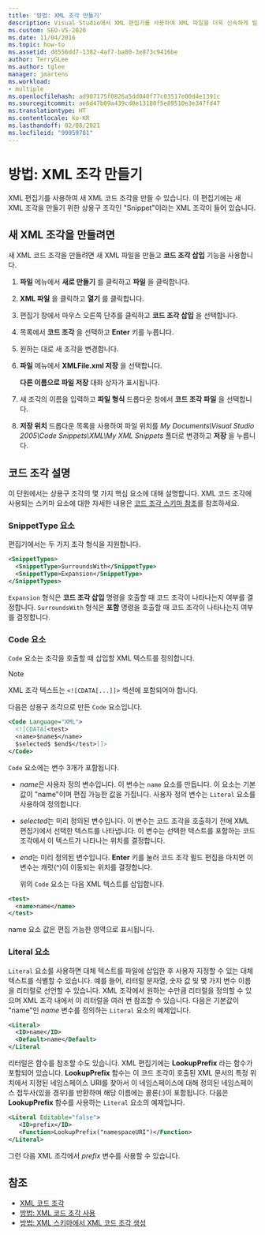 ```yaml
---
title: '방법: XML 조각 만들기'
description: Visual Studio에서 XML 편집기를 사용하여 XML 파일을 더욱 신속하게 빌드할 수 있도록 하는 XML 코드 조각을 만드는 방법을 알아봅니다.
ms.custom: SEO-VS-2020
ms.date: 11/04/2016
ms.topic: how-to
ms.assetid: d8556dd7-1382-4af7-ba80-3e873c9416be
author: TerryGLee
ms.author: tglee
manager: jmartens
ms.workload:
- multiple
ms.openlocfilehash: ad907175f0826a5dd040f77c03517e00d4e1391c
ms.sourcegitcommit: ae6d47b09a439cd0e13180f5e89510e3e347fd47
ms.translationtype: HT
ms.contentlocale: ko-KR
ms.lasthandoff: 02/08/2021
ms.locfileid: "99959781"
---
```

# <a name="how-to-create-xml-snippets"></a>방법: XML 조각 만들기

XML 편집기를 사용하여 새 XML 코드 조각을 만들 수 있습니다. 이 편집기에는 새 XML 조각을 만들기 위한 상용구 조각인 "Snippet"이라는 XML 조각이 들어 있습니다.

## <a name="to-create-a-new-xml-snippet"></a>새 XML 조각을 만들려면

새 XML 코드 조각을 만들려면 새 XML 파일을 만들고 **코드 조각 삽입** 기능을 사용합니다.

1. **파일** 메뉴에서 **새로 만들기** 를 클릭하고 **파일** 을 클릭합니다.

2. **XML 파일** 을 클릭하고 **열기** 를 클릭합니다.

3. 편집기 창에서 마우스 오른쪽 단추를 클릭하고 **코드 조각 삽입** 을 선택합니다.

4. 목록에서 **코드 조각** 을 선택하고 **Enter** 키를 누릅니다.

5. 원하는 대로 새 조각을 변경합니다.

6. **파일** 메뉴에서 **XMLFile.xml 저장** 을 선택합니다.

     **다른 이름으로 파일 저장** 대화 상자가 표시됩니다.

7. 새 조각의 이름을 입력하고 **파일 형식** 드롭다운 창에서 **코드 조각 파일** 을 선택합니다.

8. **저장 위치** 드롭다운 목록을 사용하여 파일 위치를 *My Documents\Visual Studio 2005\Code Snippets\XML\My XML Snippets* 폴더로 변경하고 **저장** 을 누릅니다.

## <a name="snippet-description"></a>코드 조각 설명

이 단원에서는 상용구 조각의 몇 가지 핵심 요소에 대해 설명합니다. XML 코드 조각에 사용되는 스키마 요소에 대한 자세한 내용은 [코드 조각 스키마 참조](../ide/code-snippets-schema-reference.md)를 참조하세요.

### <a name="snippettype-element"></a>SnippetType 요소

편집기에서는 두 가지 조각 형식을 지원합니다.

```xml
<SnippetTypes>
  <SnippetType>SurroundsWith</SnippetType>
  <SnippetType>Expansion</SnippetType>
</SnippetTypes>
```

`Expansion` 형식은 **코드 조각 삽입** 명령을 호출할 때 코드 조각이 나타나는지 여부를 결정합니다. `SurroundsWith` 형식은 **포함** 명령을 호출할 때 코드 조각이 나타나는지 여부를 결정합니다.

### <a name="code-element"></a>Code 요소

`Code` 요소는 조각을 호출할 때 삽입할 XML 텍스트를 정의합니다.

> [!NOTE]
> XML 조각 텍스트는 `<![CDATA[...]]>` 섹션에 포함되어야 합니다.

다음은 상용구 조각으로 만든 `Code` 요소입니다.

```xml
<Code Language="XML">
  <![CDATA[<test>
  <name>$name$</name>
  $selected$ $end$</test>]]>
</Code>
```

`Code` 요소에는 변수 3개가 포함됩니다.

- $name$은 사용자 정의 변수입니다. 이 변수는 `name` 요소를 만듭니다. 이 요소는 기본값이 "name"이며 편집 가능한 값을 가집니다. 사용자 정의 변수는 `Literal` 요소를 사용하여 정의합니다.

- $selected$는 미리 정의된 변수입니다. 이 변수는 코드 조각을 호출하기 전에 XML 편집기에서 선택한 텍스트를 나타냅니다. 이 변수는 선택한 텍스트를 포함하는 코드 조각에서 이 텍스트가 나타나는 위치를 결정합니다.

- $end$는 미리 정의된 변수입니다. **Enter** 키를 눌러 코드 조각 필드 편집을 마치면 이 변수는 캐럿(^)이 이동되는 위치를 결정합니다.

  위의 `Code` 요소는 다음 XML 텍스트를 삽입합니다.

```xml
<test>
  <name>name</name>
</test>
```

name 요소 값은 편집 가능한 영역으로 표시됩니다.

### <a name="literal-element"></a>Literal 요소

`Literal` 요소를 사용하면 대체 텍스트를 파일에 삽입한 후 사용자 지정할 수 있는 대체 텍스트를 식별할 수 있습니다. 예를 들어, 리터럴 문자열, 숫자 값 및 몇 가지 변수 이름을 리터럴로 선언할 수 있습니다. XML 조각에서 원하는 수만큼 리터럴을 정의할 수 있으며 XML 조각 내에서 이 리터럴을 여러 번 참조할 수 있습니다. 다음은 기본값이 "name"인 $name$ 변수를 정의하는 `Literal` 요소의 예제입니다.

```xml
<Literal>
  <ID>name</ID>
  <Default>name</Default>
</Literal
```

리터럴은 함수를 참조할 수도 있습니다. XML 편집기에는 **LookupPrefix** 라는 함수가 포함되어 있습니다. **LookupPrefix** 함수는 이 코드 조각이 호출된 XML 문서의 특정 위치에서 지정된 네임스페이스 URI를 찾아서 이 네임스페이스에 대해 정의된 네임스페이스 접두사(있을 경우)를 반환하며 해당 이름에는 콜론(:)이 포함됩니다. 다음은 **LookupPrefix** 함수를 사용하는 `Literal` 요소의 예제입니다.

```xml
<Literal Editable="false">
   <ID>prefix</ID>
   <Function>LookupPrefix("namespaceURI")</Function>
</Literal>
```

그런 다음 XML 조각에서 $prefix$ 변수를 사용할 수 있습니다.

## <a name="see-also"></a>참조

- [XML 코드 조각](../xml-tools/xml-snippets.md)
- [방법: XML 코드 조각 사용](../xml-tools/how-to-use-xml-snippets.md)
- [방법: XML 스키마에서 XML 코드 조각 생성](../xml-tools/how-to-generate-an-xml-snippet-from-an-xml-schema.md)
